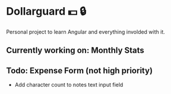 # Dollarguard :dollar: :lock: 

Personal project to learn Angular and everything involded with it.

## Currently working on: Monthly Stats


## Todo: Expense Form (not high priority)
- Add character count to notes text input field